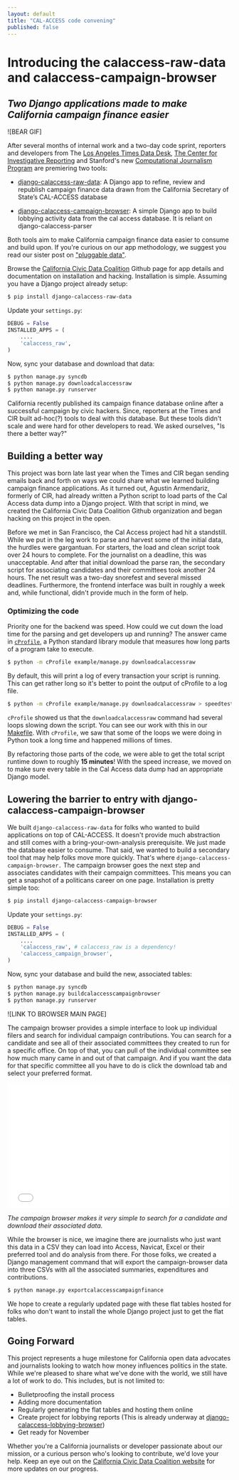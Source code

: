 ```yaml
---
layout: default
title: "CAL-ACCESS code convening"
published: false
---
```


# Introducing the calaccess-raw-data and calaccess-campaign-browser 
_Two Django applications made to make California campaign finance easier_
--

![BEAR GIF]

After several months of internal work and a two-day code sprint, reporters and developers from The [Los Angeles Times Data Desk](http://www.latimes.com/local/datadesk/), [The Center for Investigative Reporting](http://cironline.org/) and Stanford's new [Computational Journalism Program](http://towcenter.org/blog/data-journalist-profile-cheryl-phillips-stanford-data-journalism/) are premiering two tools:

- [django-calaccess-raw-data](http://django-calaccess-campaign-browser.californiacivicdata.org/en/latest/): A Django app to refine, review and republish campaign finance data drawn from the California Secretary of State’s CAL-ACCESS database

- [django-calaccess-campaign-browser](https://github.com/california-civic-data-coalition/django-calaccess-lobbying-browser): A simple Django app to build lobbying activity data from the cal access database. It is reliant on django-calaccess-parser

Both tools aim to make California campaign finance data easier to consume and build upon. If you're curious on our app methodology, we suggest you read our sister post on ["pluggable data"](http://www.californiacivicdata.org/2015/01/01/pluggable-data/).

Browse the [California Civic Data Coalition](https://github.com/california-civic-data-coalition/) Github page for app details and documentation on installation and hacking. Installation is simple. Assuming you have a Django project already setup:

```bash
$ pip install django-calaccess-raw-data
```

Update your `settings.py`:
```python
DEBUG = False
INSTALLED_APPS = (
	....
    'calaccess_raw',
)
```

Now, sync your database and download that data:
```bash
$ python manage.py syncdb
$ python manage.py downloadcalaccessraw
$ python manage.py runserver
```



California recently published its campaign finance database online after a successful campaign by civic hackers. Since, reporters at the Times and CIR built ad-hoc(?) tools to deal with this database. But these tools didn't scale and were hard for other developers to read. We asked ourselves, "Is there a better way?" 

## Building a better way

This project was born late last year when the Times and CIR began sending emails back and forth on ways we could share what we learned building campaign finance applications. As it turned out, Agustin Armendariz, formerly of CIR, had already written a Python script to load parts of the Cal Access data dump into a Django project. With that script in mind, we created the California Civic Data Coalition Github organization and began hacking on this project in the open. 

Before we met in San Francisco, the Cal Access project had hit a standstill. While we put in the leg work to parse and harvest some of the initial data, the hurdles were gargantuan. For starters, the load and clean script took over 24 hours to complete. For the journalist on a deadline, this was unacceptable. And after that initial download the parse ran, the secondary script for associating candidates and their committees took another 24 hours. The net result was a two-day snorefest and several missed deadlines. Furthermore, the frontend interface was built in roughly a week and, while functional, didn't provide much in the form of help.

### Optimizing the code

Priority one for the backend was speed. How could we cut down the load time for the parsing and get developers up and running? The answer came in [`cProfile`](https://docs.python.org/2/library/profile.html), a Python standard library module that measures how long parts of a program take to execute.

```bash
$ python -m cProfile example/manage.py downloadcalaccessraw
```

By default, this will print a log of every transaction your script is running. This can get rather long so it's better to point the output of cProfile to a log file.

```bash
$ python -m cProfile example/manage.py downloadcalaccessraw > speedtest.log
```

`cProfile` showed us that the `downloadcalaccessraw` command had several loops slowing down the script. You can see our work with this in our [Makefile](https://github.com/california-civic-data-coalition/django-calaccess-raw-data/commit/a59e0276100cd5d854225ba9de41715fa1b66b68?diff=unified#diff-b67911656ef5d18c4ae36cb6741b7965R12). With `cProfile`, we saw that some of the loops we were doing in Python took a long time and happened millions of times. 

By refactoring those parts of the code, we were able to get the total script runtime down to roughly __15 minutes__! With the speed increase, we moved on to make sure every table in the Cal Access data dump had an appropriate Django model.

## Lowering the barrier to entry with django-calaccess-campaign-browser

We built `django-calaccess-raw-data` for folks who wanted to build applications on top of CAL-ACCESS. It doesn't provide much abstraction and still comes with a bring-your-own-analysis prerequisite. We just made the database easier to consume. That said, we wanted to build a secondary tool that may help folks move more quickly. That's where `django-calaccess-campaign-browser.` The campaign browser goes the next step and associates candidates with their campaign committees. This means you can get a snapshot of a politicans career on one page. Installation is pretty simple too:

```bash
$ pip install django-calaccess-campaign-browser
```

Update your `settings.py`:
```python
DEBUG = False
INSTALLED_APPS = (
	....
    'calaccess_raw', # calaccess_raw is a dependency!
    'calaccess_campaign_browser',
)
```

Now, sync your database and build the new, associated tables:
```bash
$ python manage.py syncdb
$ python manage.py buildcalaccesscampaignbrowser
$ python manage.py runserver
```

![LINK TO BROWSER MAIN PAGE]

The campaign browser provides a simple interface to look up individual filers and search for individual campaign contributions. You can search for a candidate and see all of their associated committees they created to run for a specific office. On top of that, you can pull of the individual committee see how much many came in and out of that campaign. And if you want the data for that specific committee all you have to do is click the download tab and select your preferred format.


<iframe src="//giphy.com/embed/5xtDarslFDhL7MZTE4g" width="500" height="281" frameBorder="0" webkitAllowFullScreen mozallowfullscreen allowFullScreen></iframe>

_The campaign browser makes it very simple to search for a candidate and download their associated data._


While the browser is nice, we imagine there are journalists who just want this data in a CSV they can load into Access, Navicat, Excel or their preferred tool and do analysis from there. For those folks, we created a Django management command that will export the campaign-browser data into three CSVs with all the associated summaries, expenditures and contributions.

```bash
$ python manage.py exportcalaccesscampaignfinance
```

We hope to create a regularly updated page with these flat tables hosted for folks who don't want to install the whole Django project just to get the flat tables. 

## Going Forward

This project represents a huge milestone for California open data advocates and journalists looking to watch how money influences politics in the state. While we're pleased to share what we've done with the world, we still have a lot of work to do. This includes, but is not limited to:

- Bulletproofing the install process
- Adding more documentation
- Regularly generating the flat tables and hosting them online
- Create project for lobbying reports (This is already underway at [django-calaccess-lobbying-browser](https://github.com/california-civic-data-coalition/django-calaccess-lobbying-browser))
- Get ready for November

Whether you're a California journalists or developer passionate about our mission, or a curious person who's looking to contribute, we'd love your help. Keep an eye out on the [California Civic Data Coalition website](http://www.californiacivicdata.org/) for more updates on our progress. 